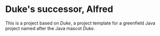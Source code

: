 # Duke's successor, Alfred

This is a project based on _Duke_, a project template for a greenfield Java project named after the Java mascot _Duke_. 


